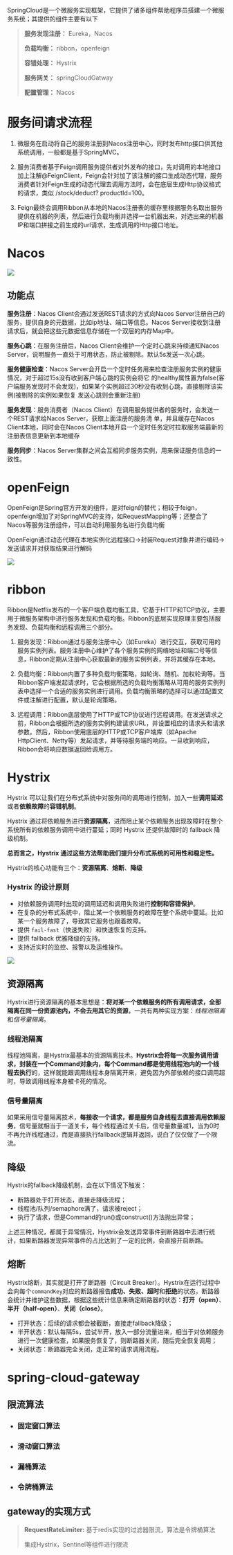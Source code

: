 SpringCloud是一个微服务实现框架，它提供了诸多组件帮助程序员搭建一个微服务系统；其提供的组件主要有以下

> **服务发现注册：** Eureka，Nacos
> 
> **负载均衡：** ribbon，openfeign
> 
> **容错处理：** Hystrix
> 
> **服务网关：** springCloudGatway
> 
> **配置管理：**  Nacos

# 服务间请求流程

1. 微服务在启动将自己的服务注册到Nacos注册中心，同时发布http接口供其他系统调用，一般都是基于SpringMVC。

2. 服务消费者基于Feign调用服务提供者对外发布的接口，先对调用的本地接口加上注解@FeignClient，Feign会针对加了该注解的接口生成动态代理，服务消费者针对Feign生成的动态代理去调用方法时，会在底层生成Http协议格式的请求，类似 /stock/deduct? productId=100。

3. Feign最终会调用Ribbon从本地的Nacos注册表的缓存里根据服务名取出服务提供在机器的列表，然后进行负载均衡并选择一台机器出来，对选出来的机器IP和端口拼接之前生成的url请求，生成调用的Http接口地址。

# Nacos

![](https://developer.qcloudimg.com/http-save/yehe-4283147/e025db912caf85d55375b2cb0a968db5.png)

## 功能点

**服务注册**：Nacos Client会通过发送REST请求的方式向Nacos Server注册自己的服务，提供自身的元数据，比如ip地址、端口等信息。Nacos Server接收到注册请求后，就会把这些元数据信息存储在一个双层的内存Map中。

**服务心跳**：在服务注册后，Nacos Client会维护一个定时心跳来持续通知Nacos Server，说明服务一直处于可用状态，防止被剔除。默认5s发送一次心跳。

**服务健康检查**：Nacos Server会开启一个定时任务用来检查注册服务实例的健康情况，对于超过15s没有收到客户端心跳的实例会将它 的healthy属性置为false(客户端服务发现时不会发现)，如果某个实例超过30秒没有收到心跳，直接剔除该实例(被剔除的实例如果恢复 发送心跳则会重新注册)

**服务发现**：服务消费者（Nacos Client）在调用服务提供者的服务时，会发送一个REST请求给Nacos Server，获取上面注册的服务清 单，并且缓存在Nacos Client本地，同时会在Nacos Client本地开启一个定时任务定时拉取服务端最新的注册表信息更新到本地缓存

**服务同步**：Nacos Server集群之间会互相同步服务实例，用来保证服务信息的一致性。

# openFeign

OpenFeign是Spring官方开发的组件，是对feign的替代；相较于feign，openfeign增加了对SpringMVC的支持，如RequestMapping等；还整合了Nacos等服务注册组件，可以自动利用服务名进行负载均衡

OpenFeign通过动态代理在本地实例化远程接口->封装Request对象并进行编码->发送请求并对获取结果进行解码

![](https://p3-juejin.byteimg.com/tos-cn-i-k3u1fbpfcp/a48747e8d04d4d7fa69692f875d132ce~tplv-k3u1fbpfcp-zoom-in-crop-mark:1512:0:0:0.awebp)

# ribbon

Ribbon是Netflix发布的一个客户端负载均衡工具，它基于HTTP和TCP协议，主要用于微服务架构中进行服务发现和负载均衡。Ribbon的底层实现原理主要包括服务发现、负载均衡和远程调用三个部分。

1. 服务发现：Ribbon通过与服务注册中心（如Eureka）进行交互，获取可用的服务实例列表。服务注册中心维护了各个服务实例的网络地址和端口号等信息，Ribbon定期从注册中心获取最新的服务实例列表，并将其缓存在本地。

2. 负载均衡：Ribbon内置了多种负载均衡策略，如轮询、随机、加权轮询等。当Ribbon客户端发起请求时，它会根据所选的负载均衡策略从可用的服务实例列表中选择一个合适的服务实例进行调用。负载均衡策略的选择可以通过配置文件或注解进行配置，默认是轮询策略。

3. 远程调用：Ribbon底层使用了HTTP或TCP协议进行远程调用。在发送请求之前，Ribbon会根据所选的服务实例构建请求URL，并设置相应的请求头和请求参数。然后，Ribbon使用底层的HTTP或TCP客户端库（如Apache HttpClient、Netty等）发起请求，并等待服务端的响应。一旦收到响应，Ribbon会将响应数据返回给调用方。

# Hystrix

Hystrix 可以让我们在分布式系统中对服务间的调用进行控制，加入一些**调用延迟**或者**依赖故障**的**容错机制**。

Hystrix 通过将依赖服务进行**资源隔离**，进而阻止某个依赖服务出现故障时在整个系统所有的依赖服务调用中进行蔓延；同时 Hystrix 还提供故障时的 fallback 降级机制。

**总而言之，Hystrix 通过这些方法帮助我们提升分布式系统的可用性和稳定性。**

Hystrix的核心功能有三个：**资源隔离**、**熔断**、**降级**

### Hystrix 的设计原则

- 对依赖服务调用时出现的调用延迟和调用失败进行**控制和容错保护**。
- 在复杂的分布式系统中，阻止某一个依赖服务的故障在整个系统中蔓延。比如某一个服务故障了，导致其它服务也跟着故障。
- 提供 `fail-fast`（快速失败）和快速恢复的支持。
- 提供 fallback 优雅降级的支持。
- 支持近实时的监控、报警以及运维操作。

![](http://image.chn520.cn/2022-04-09/5bf1ebab-a704-4ab0-9fcb-30809d06d9bc)

## 资源隔离

Hystrix进行资源隔离的基本思想是：**将对某一个依赖服务的所有调用请求，全部隔离在同一份资源池内，不会去用其它的资源**，一共有两种实现方案：*线程池隔离*和*信号量隔离*。

### 线程池隔离

线程池隔离，是Hystrix最基本的资源隔离技术。**Hystrix会将每一次服务调用请求，封装在一个Command对象内，每个Command都是使用线程池内的一个线程去执行**的，这样就能跟调用线程本身隔离开来，避免因为外部依赖的接口调用超时，导致调用线程本身被卡死的情况。

### 信号量隔离

如果采用信号量隔离技术，**每接收一个请求，都是服务自身线程去直接调用依赖服务**，信号量就相当于一道关卡，每个线程通过关卡后，信号量数量减1，当为0时不再允许线程通过，而是直接执行fallback逻辑并返回，说白了仅仅做了一个限流。

## 降级

Hystrix的fallback降级机制，会在以下情况下触发：

- 断路器处于打开状态，直接走降级流程；
- 线程池/队列/semaphore满了，请求被reject；
- 执行了请求，但是Command的run()或construct()方法抛出异常；

上述三种情况，都属于异常情况，Hystrix会发送异常事件到断路器中去进行统计，如果断路器发现异常事件的占比达到了一定的比例，会直接开启断路。

## 熔断

Hystrix熔断，其实就是打开了断路器（Circuit Breaker）。Hystrix在运行过程中会向每个`commandKey`对应的断路器报告**成功、失败、超时**和**拒绝**的状态，断路器会统计并维护这些数据，根据这些统计信息来确定断路器的状态：**打开（open）**、**半开（half-open）**、**关闭（close）**。

- 打开状态：后续的请求都会被截断，直接走fallback降级；
- 半开状态：默认每隔5s，尝试半开，放入一部分流量进来，相当于对依赖服务进行一次健康检查，如果服务恢复了，则断路器关闭，随后完全恢复调用；
- 关闭状态：断路器完全关闭，走正常的请求调用流程。

# spring-cloud-gateway

## 限流算法

- ### **固定窗口算法**

- ### **滑动窗口算法**

- ### **漏桶算法**

- ### **令牌桶算法**

## gateway的实现方式

> **RequestRateLimiter:** 基于redis实现的过滤器限流，算法是令牌桶算法
> 
> 集成Hystrix，Sentinel等组件进行限流

